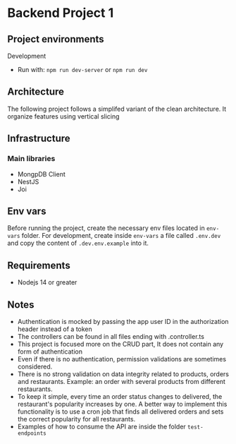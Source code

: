 # Backend Project 1

## Project environments

Development

- Run with: `npm run dev-server` or `npm run dev`

## Architecture

The following project follows a simplifed variant of the clean architecture. It organize features using vertical slicing

## Infrastructure

### Main libraries

- MongpDB Client
- NestJS
- Joi

## Env vars

Before running the project, create the necessary env files located in `env-vars` folder.
For development, create inside `env-vars` a file called `.env.dev` and copy the content of `.dev.env.example` into it.

## Requirements

- Nodejs 14 or greater

## Notes

- Authentication is mocked by passing the app user ID in the authorization header instead of a token
- The controllers can be found in all files ending with .controller.ts
- This project is focused more on the CRUD part, It does not contain any form of authentication
- Even if there is no authentication, permission validations are sometimes considered.
- There is no strong validation on data integrity related to products, orders and restaurants. Example: an order with several products from different restaurants.
- To keep it simple, every time an order status changes to delivered, the restaurant's popularity increases by one. A better way to implement this functionality is to use a cron job that finds all delivered orders and sets the correct popularity for all restaurants.
- Examples of how to consume the API are inside the folder `test-endpoints`
